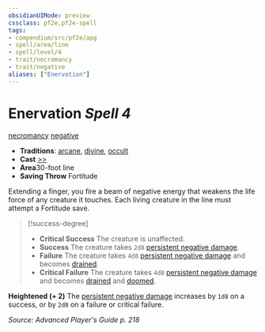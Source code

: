 ```yaml
---
obsidianUIMode: preview
cssclass: pf2e,pf2e-spell
tags:
- compendium/src/pf2e/apg
- spell/area/line
- spell/level/4
- trait/necromancy
- trait/negative
aliases: ["Enervation"]
---
```

# Enervation *Spell 4*   
[necromancy](../../rules/traits/necromancy.md)  [negative](../../rules/traits/negative.md)  

- **Traditions**: [arcane](../../rules/traits/arcane.md), [divine](../../rules/traits/divine.md), [occult](../../rules/traits/occult.md)
- **Cast** [>>](../../rules/core-rulebook/chapter-9-playing-the-game.md#Actions "Two-Action") 
- **Area**30-foot line
- **Saving Throw** Fortitude

Extending a finger, you fire a beam of negative energy that weakens the life force of any creature it touches. Each living creature in the line must attempt a Fortitude save.

> [!success-degree] 
> - **Critical Success** The creature is unaffected.
> - **Success** The creature takes `2d8` [persistent negative damage](../../rules/conditions.md#Persistent%20Damage).
> - **Failure** The creature takes `4d8` [persistent negative damage](../../rules/conditions.md#Persistent%20Damage) and becomes [drained](../../rules/conditions.md#Drained).
> - **Critical Failure** The creature takes `4d8` [persistent negative damage](../../rules/conditions.md#Persistent%20Damage) and becomes [drained](../../rules/conditions.md#Drained) and [doomed](../../rules/conditions.md#Doomed).

**Heightened (+ 2)** The [persistent negative damage](../../rules/conditions.md#Persistent%20Damage) increases by `1d8` on a success, or by `2d8` on a failure or critical failure.

*Source: Advanced Player's Guide p. 218*